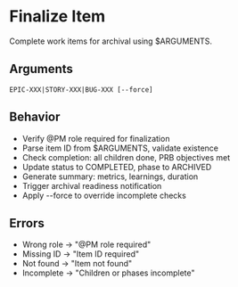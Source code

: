 # Finalize Item

Complete work items for archival using $ARGUMENTS.

## Arguments
`EPIC-XXX|STORY-XXX|BUG-XXX [--force]`

## Behavior
- Verify @PM role required for finalization
- Parse item ID from $ARGUMENTS, validate existence
- Check completion: all children done, PRB objectives met
- Update status to COMPLETED, phase to ARCHIVED
- Generate summary: metrics, learnings, duration
- Trigger archival readiness notification
- Apply --force to override incomplete checks

## Errors
- Wrong role → "@PM role required"
- Missing ID → "Item ID required"
- Not found → "Item not found"
- Incomplete → "Children or phases incomplete"